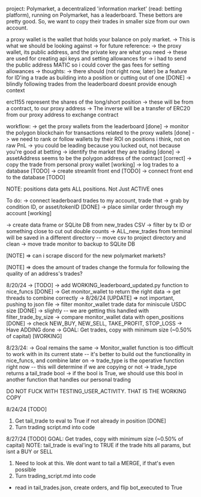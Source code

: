 project: Polymarket, a decentralized 'information market' (read: betting platform), running on Polymarket,
has a leaderboard. These bettors are pretty good. So, we want to copy their trades in smaller size from our 
own account.

a proxy wallet is the wallet that holds your balance on poly market.
    -> This is what we should be looking against
    -> for future reference:
        -> the proxy wallet, its public address, and the private key are what you need
        -> these are used for creating api keys and setting allowances for
        -> i had to send the public address MATIC so i could cover the gas fees for setting allowances
    -> thoughts:
        -> there should (not right now, later) be a feature for ID'ing a trade as building into a position
        or cutting out of one [DONE]
        -> blindly following trades from the leaderboard doesnt provide enough context

erc1155 represent the shares of the long/short position
    -> these will be from a contract, to our proxy address
    -> The inverse will be a transfer of ERC20 from our proxy address to exchange contract


workflow:
    -> get the proxy wallets from the leaderboard [done]
    -> monitor the polygon blockchain for transactions related to the proxy wallets [done]
        -> we need to rank or follow wallets by their ROI on positions i think, not on raw PnL
        -> you could be leading because you lucked out, not because you're good at betting
    -> identify the market they are trading [done]
        -> assetAddress seems to be the polygon address of the contract [correct]
    -> copy the trade from personal proxy wallet [working]
    -> log trades to a database [TODO]
    -> create streamlit front end [TODO]
    -> connect front end to the database [TODO]


NOTE: positions data gets ALL positions. Not Just ACTIVE ones

To do:
-> connect leaderboard trades to my account, trade that
    -> grab by condition ID, or asset/tokenID [DONE]
    -> place similar order through my account [working]

-> create data frame or SQLite DB from new_trades CSV
    -> filter by tx ID or something close to cut out double counts
        -> ALL_new_trades from terminal will be saved in a different directory -- move csv to project directory and clean
    -> move trade monitor to backup to SQLite DB

[NOTE] => can i scrape discord for the new polymarket markets?

[NOTE] => does the amount of trades change the formula for following the quality of an address's trades?

8/20/24 -> [TODO]
-> add WORKING_leaderboard_updated.py function to nice_funcs [DONE]
-> Get monitor_wallet to return the right data
    -> get threads to combine correctly
        -> 8/26/24 [UPDATE] => not important, pushing to json file
-> filter monitor_wallet trade data for miniscule USDC size [DONE]
    -> slightly -- we are getting this handled with filter_trade_by_size
-> compare monitor_wallet data with open_positions [DONE]
    -> check NEW_BUY, NEW_SELL, TAKE_PROFIT, STOP_LOSS
        -> Have ADDING done
-> GOAL: Get trades, copy with minimum size (~0.50% of capital) [WORKING]

8/23/24:
-> Goal remains the same
-> Monitor_wallet function is too difficult to work with in its current state -- it's better to build out the functionality in nice_funcs, and combine later on
-> trade_type is the operative function right now -- this will determine if we are copying or not
    -> trade_type returns a tail_trade bool
        -> if the bool is True, we should use this bool in another function that handles our personal trading

DO NOT FUCK WITH TESTING_USER_ACTIVITY. THAT IS THE WORKING COPY

8/24/24 [TODO]
1. Get tail_trade to eval to True if not already in position [DONE]
2. Turn trading script.md into code

8/27/24 [TODO]
GOAL: Get trades, copy with minimum size (~0.50% of capital)
NOTE: tail_trade is eval'ing to TRUE if the trade hits all params, but isnt a BUY or SELL
1. Need to look at this. We dont want to tail a MERGE, if that's even possible
2. Turn trading_script.md into code
 - read in tail_trades.json, create orders, and flip bot_executed to True